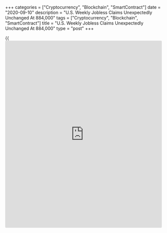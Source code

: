 +++
categories = ["Cryptocurrency", "Blockchain", "SmartContract"]
date = "2020-09-10"
description = "U.S. Weekly Jobless Claims Unexpectedly Unchanged At 884,000"
tags = ["Cryptocurrency", "Blockchain", "SmartContract"]
title = "U.S. Weekly Jobless Claims Unexpectedly Unchanged At 884,000"
type = "post"
+++

{{<iframe id="large-banner" src="https://www.bounty.group/#slide=2.0" width="100%" height="600" scrolling="no" style="border: 0px solid rgb(216, 221, 230); border-radius: 3px;">}}

First-time claims for U.S. unemployment benefits came in unchanged in
the week ended September 5th, the Labor Department revealed in a report
on Thursday.

The report said initial jobless claims came in at 884,000, unchanged
from the previous week's revised level. Economists had expected jobless
claims to drop to 846,000 from the 881,000 originally reported for the
previous week.

The Labor Department said the less volatile four-week moving average
fell to 970,750, a decrease of 21,750 from the previous week's revised
average of 992,500.

Meanwhile, the report said continuing claims, a reading on the number of
people receiving ongoing unemployment assistance, climbed by 93,000 to
13.385 million in the week ended August 29th.

The four-week moving average of continuing claims still tumbled to
13,982,000, a decrease of 523,750 from the previous week's revised
average of 14,505,750.

"The data show that despite job gains and a fall in the unemployment
rate in August, layoffs remain widespread and the labor market remains
in a fragile place at a critical juncture," said Nancy Vanden Houten,
Lead U.S. Economist at Capital Economics.

She added, "Failure on the part of [policy](https://www.fintechee.com/policy/)makers to enact another fiscal
relief package poses significant downside risks to the [economy][1] and
labor market."

Last Friday, the Labor Department released a separate report showing
another substantial increase in U.S. employment in the month of August,
although the pace of job growth continued to slow from the record spike
seen in June.

The Labor Department said non-farm payroll employment surged up by 1.371
million jobs in August after spiking by a downwardly revised 1.734
million jobs in July and soaring by 4.781 million jobs in June.

Economists had expected employment to jump by about 1.400 million jobs
compared to the addition of 1.763 million jobs originally reported for
the previous month.

The strong job growth in August was partly due to the hiring of 238,000
temporary 2020 Census workers, which contributed to a significant
increase in government employment.

The continued job growth contributed to a much bigger than expected drop
in the unemployment rate, which fell to 8.4 percent in August from 10.2
percent in July. Economists had expected the unemployment rate to edge
down to 9.8 percent.

For comments and feedback [contact](https://www.playgroundfx.com/contact/): editorial@rtt[news](https://www.letsplayfx.com/blog/forex-news-website/).com

[Business News][2]

   1. www.rtt[news](https://www.letsplayfx.com/blog/forex-news-website/).com/Content/EconomicNews.aspx
   2. www.rtt[news](https://www.letsplayfx.com/blog/forex-news-website/).com/Content/Business.aspx